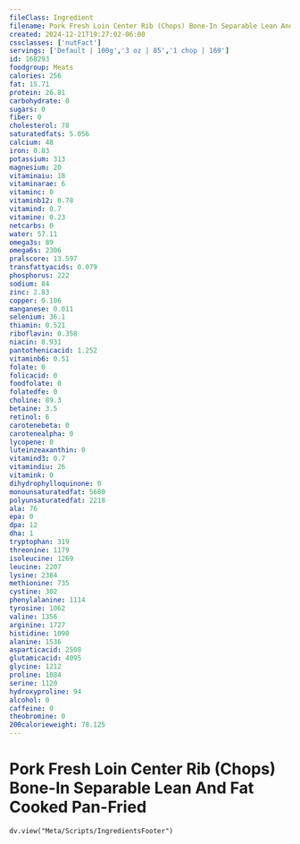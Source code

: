 ```yaml
---
fileClass: Ingredient
filename: Pork Fresh Loin Center Rib (Chops) Bone-In Separable Lean And Fat Cooked Pan-Fried
created: 2024-12-21T19:27:02-06:00
cssclasses: ['nutFact']
servings: ['Default | 100g','3 oz | 85','1 chop | 169']
id: 168293
foodgroup: Meats
calories: 256
fat: 15.71
protein: 26.81
carbohydrate: 0
sugars: 0
fiber: 0
cholesterol: 78
saturatedfats: 5.056
calcium: 48
iron: 0.83
potassium: 313
magnesium: 20
vitaminaiu: 18
vitaminarae: 6
vitaminc: 0
vitaminb12: 0.78
vitamind: 0.7
vitamine: 0.23
netcarbs: 0
water: 57.11
omega3s: 89
omega6s: 2306
pralscore: 13.597
transfattyacids: 0.079
phosphorus: 222
sodium: 84
zinc: 2.83
copper: 0.106
manganese: 0.011
selenium: 36.1
thiamin: 0.521
riboflavin: 0.358
niacin: 8.931
pantothenicacid: 1.252
vitaminb6: 0.51
folate: 0
folicacid: 0
foodfolate: 0
folatedfe: 0
choline: 89.3
betaine: 3.5
retinol: 6
carotenebeta: 0
carotenealpha: 0
lycopene: 0
luteinzeaxanthin: 0
vitamind3: 0.7
vitamindiu: 26
vitamink: 0
dihydrophylloquinone: 0
monounsaturatedfat: 5680
polyunsaturatedfat: 2218
ala: 76
epa: 0
dpa: 12
dha: 1
tryptophan: 319
threonine: 1179
isoleucine: 1269
leucine: 2207
lysine: 2384
methionine: 735
cystine: 302
phenylalanine: 1114
tyrosine: 1062
valine: 1356
arginine: 1727
histidine: 1090
alanine: 1536
asparticacid: 2508
glutamicacid: 4095
glycine: 1212
proline: 1084
serine: 1120
hydroxyproline: 94
alcohol: 0
caffeine: 0
theobromine: 0
200calorieweight: 78.125
---
```


# Pork Fresh Loin Center Rib (Chops) Bone-In Separable Lean And Fat Cooked Pan-Fried

```dataviewjs
dv.view("Meta/Scripts/IngredientsFooter")
```